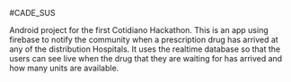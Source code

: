 #CADE_SUS

Android project for the first Cotidiano Hackathon. This is an app using firebase to notify the community when a prescription drug has arrived at any of the distribution Hospitals. It uses the realtime database so that the users can see live when the drug that they are waiting for has arrived and how many units are available.
